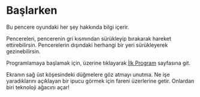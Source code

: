 # Başlarken
Bu pencere oyundaki her şey hakkında bilgi içerir.

Pencereleri, pencerenin gri kısmından sürükleyip bırakarak hareket ettirebilirsin.
Pencerelerin dışındaki herhangi bir yeri sürükleyerek gezinebilirsin.

Programlamaya başlamak için, üzerine tıklayarak [İlk Program](docs/first_program.md) sayfasına git.

Ekranın sağ üst köşesindeki düğmelere göz atmayı unutma. Ne işe yaradıklarını açıklayan bir ipucu görmek için fareni üzerlerine getir. Onlardan biri teknoloji ağacını açar!